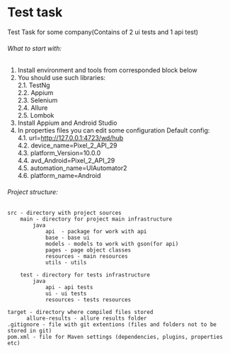 # Test task

Test Task for some company(Contains of 2 ui tests and 1 api test)

###### What to start with:

1. Install environment and tools from corresponded block below
2. You should use such libraries:
   <br/>2.1. TestNg
   <br/>2.2. Appium
   <br/>2.3. Selenium
   <br/>2.4. Allure
   <br/>2.5. Lombok
3. Install Appium and Android Studio
4. In properties files you can edit some configuration
Default config:
<br/>4.1. url=http://127.0.0.1:4723/wd/hub
<br/>4.2. device_name=Pixel_2_API_29
<br/>4.3. platform_Version=10.0.0
<br/>4.4. avd_Android=Pixel_2_API_29
<br/>4.5. automation_name=UIAutomator2
<br/>4.6. platform_name=Android

###### Project structure:


```
src - directory with project sources
    main - directory for project main infrastructure
        java
            api  - package for work with api
            base - base ui 
            models - models to work with gson(for api)
            pages - page object classes
            resources - main resources
            utils - utils
        
    test - directory for tests infrastructure
        java
            api - api tests
            ui - ui tests
            resources - tests resources
        
target - directory where compiled files stored
      allure-results - allure results folder
.gitignore - file with git extentions (files and folders not to be stored in git)
pom.xml - file for Maven settings (dependencies, plugins, properties etc)
```